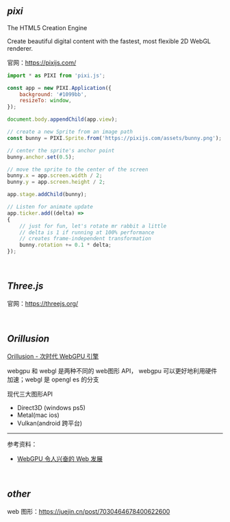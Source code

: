 



## _pixi_

The HTML5 Creation Engine

Create beautiful digital content with the fastest, most flexible 2D WebGL renderer.

官网：https://pixijs.com/



```js
import * as PIXI from 'pixi.js';

const app = new PIXI.Application({
    background: '#1099bb',
    resizeTo: window,
});

document.body.appendChild(app.view);

// create a new Sprite from an image path
const bunny = PIXI.Sprite.from('https://pixijs.com/assets/bunny.png');

// center the sprite's anchor point
bunny.anchor.set(0.5);

// move the sprite to the center of the screen
bunny.x = app.screen.width / 2;
bunny.y = app.screen.height / 2;

app.stage.addChild(bunny);

// Listen for animate update
app.ticker.add((delta) =>
{
    // just for fun, let's rotate mr rabbit a little
    // delta is 1 if running at 100% performance
    // creates frame-independent transformation
    bunny.rotation += 0.1 * delta;
});

```


</br>

## _Three.js_

官网：https://threejs.org/



</br>

## _Orillusion_


[Orillusion - 次时代 WebGPU 引擎](https://www.orillusion.com/)



webgpu 和 webgl 是两种不同的 web图形 API， webgpu 可以更好地利用硬件加速；webgl 是 opengl es 的分支


现代三大图形API
- Direct3D (windows ps5)
- Metal(mac ios)
- Vulkan(android 跨平台)



--------

参考资料：
- [WebGPU 令人兴奋的 Web 发展](https://xie.infoq.cn/article/0c3d566af7edc86496d3565f5)


</br>

## _other_

web 图形：https://juejin.cn/post/7030464678400622600

